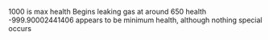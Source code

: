 1000 is max health
Begins leaking gas at around 650 health
-999.90002441406 appears to be minimum health, although nothing special occurs
